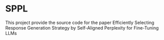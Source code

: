 # SPPL
This project provide the source code for the paper Efficiently Selecting Response Generation Strategy by Self-Aligned Perplexity for Fine-Tuning LLMs
